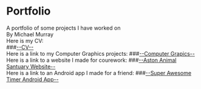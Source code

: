 # Portfolio
A portfolio of some projects I have worked on</br>
By Michael Murray</br>
Here is my CV:</br>
###[--CV--](media/Michael.Murray.CV.R.pdf)</br>
Here is a link to my Computer Graphics projects:
###[--Computer Grapics--](https://github.com/BombayCinema/Portfolio/tree/Computer-Graphics)</br>
Here is a link to a website I made for courework:
###[--Aston Animal Santuary Website--]()</br>
Here is a link to an Android app I made for a friend:
###[--Super Awesome Timer Android App--]()</br>
